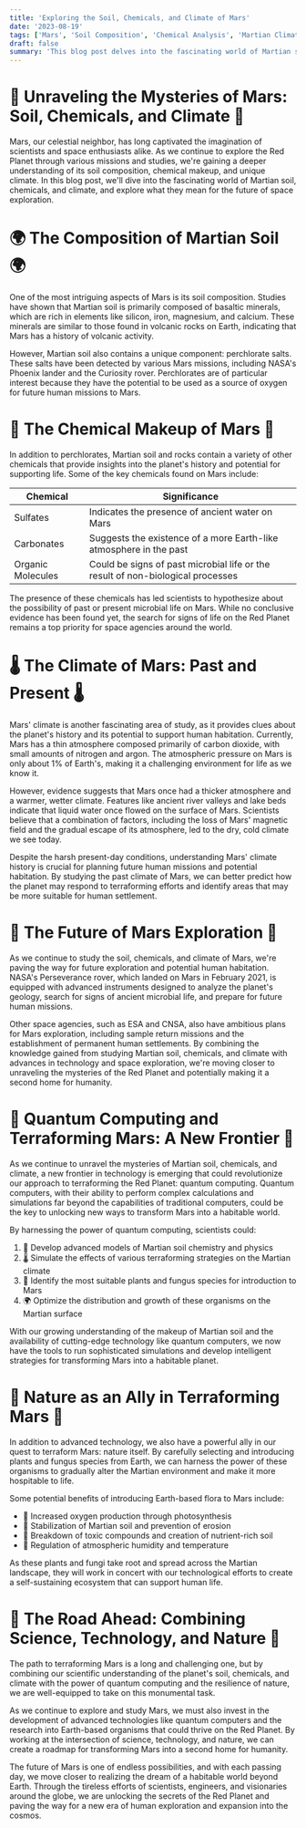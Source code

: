 ```yaml
---
title: 'Exploring the Soil, Chemicals, and Climate of Mars'
date: '2023-08-19'
tags: ['Mars', 'Soil Composition', 'Chemical Analysis', 'Martian Climate', 'Space Exploration']
draft: false
summary: 'This blog post delves into the fascinating world of Martian soil composition, chemical makeup, and climate. By examining data from various Mars missions and scientific studies, we gain a deeper understanding of the Red Planet and its potential to support future human exploration and habitation.'
---
```


# 🚀 Unraveling the Mysteries of Mars: Soil, Chemicals, and Climate 🚀

Mars, our celestial neighbor, has long captivated the imagination of scientists and space enthusiasts alike. As we continue to explore the Red Planet through various missions and studies, we're gaining a deeper understanding of its soil composition, chemical makeup, and unique climate. In this blog post, we'll dive into the fascinating world of Martian soil, chemicals, and climate, and explore what they mean for the future of space exploration.

# 🌍 The Composition of Martian Soil 🌍

One of the most intriguing aspects of Mars is its soil composition. Studies have shown that Martian soil is primarily composed of basaltic minerals, which are rich in elements like silicon, iron, magnesium, and calcium. These minerals are similar to those found in volcanic rocks on Earth, indicating that Mars has a history of volcanic activity.

However, Martian soil also contains a unique component: perchlorate salts. These salts have been detected by various Mars missions, including NASA's Phoenix lander and the Curiosity rover. Perchlorates are of particular interest because they have the potential to be used as a source of oxygen for future human missions to Mars.

# 🧪 The Chemical Makeup of Mars 🧪

In addition to perchlorates, Martian soil and rocks contain a variety of other chemicals that provide insights into the planet's history and potential for supporting life. Some of the key chemicals found on Mars include:

| Chemical          | Significance                                                                    |
| ----------------- | ------------------------------------------------------------------------------- |
| Sulfates          | Indicates the presence of ancient water on Mars                                 |
| Carbonates        | Suggests the existence of a more Earth-like atmosphere in the past              |
| Organic Molecules | Could be signs of past microbial life or the result of non-biological processes |

The presence of these chemicals has led scientists to hypothesize about the possibility of past or present microbial life on Mars. While no conclusive evidence has been found yet, the search for signs of life on the Red Planet remains a top priority for space agencies around the world.

# 🌡️ The Climate of Mars: Past and Present 🌡️

Mars' climate is another fascinating area of study, as it provides clues about the planet's history and its potential to support human habitation. Currently, Mars has a thin atmosphere composed primarily of carbon dioxide, with small amounts of nitrogen and argon. The atmospheric pressure on Mars is only about 1% of Earth's, making it a challenging environment for life as we know it.

However, evidence suggests that Mars once had a thicker atmosphere and a warmer, wetter climate. Features like ancient river valleys and lake beds indicate that liquid water once flowed on the surface of Mars. Scientists believe that a combination of factors, including the loss of Mars' magnetic field and the gradual escape of its atmosphere, led to the dry, cold climate we see today.

Despite the harsh present-day conditions, understanding Mars' climate history is crucial for planning future human missions and potential habitation. By studying the past climate of Mars, we can better predict how the planet may respond to terraforming efforts and identify areas that may be more suitable for human settlement.

# 🔭 The Future of Mars Exploration 🔭

As we continue to study the soil, chemicals, and climate of Mars, we're paving the way for future exploration and potential human habitation. NASA's Perseverance rover, which landed on Mars in February 2021, is equipped with advanced instruments designed to analyze the planet's geology, search for signs of ancient microbial life, and prepare for future human missions.

Other space agencies, such as ESA and CNSA, also have ambitious plans for Mars exploration, including sample return missions and the establishment of permanent human settlements. By combining the knowledge gained from studying Martian soil, chemicals, and climate with advances in technology and space exploration, we're moving closer to unraveling the mysteries of the Red Planet and potentially making it a second home for humanity.

# 🌿 Quantum Computing and Terraforming Mars: A New Frontier 🌿

As we continue to unravel the mysteries of Martian soil, chemicals, and climate, a new frontier in technology is emerging that could revolutionize our approach to terraforming the Red Planet: quantum computing. Quantum computers, with their ability to perform complex calculations and simulations far beyond the capabilities of traditional computers, could be the key to unlocking new ways to transform Mars into a habitable world.

By harnessing the power of quantum computing, scientists could:

1. 🧪 Develop advanced models of Martian soil chemistry and physics
2. 🌡️ Simulate the effects of various terraforming strategies on the Martian climate
3. 🧬 Identify the most suitable plants and fungus species for introduction to Mars
4. 🌍 Optimize the distribution and growth of these organisms on the Martian surface

With our growing understanding of the makeup of Martian soil and the availability of cutting-edge technology like quantum computers, we now have the tools to run sophisticated simulations and develop intelligent strategies for transforming Mars into a habitable planet.

# 🌱 Nature as an Ally in Terraforming Mars 🌱

In addition to advanced technology, we also have a powerful ally in our quest to terraform Mars: nature itself. By carefully selecting and introducing plants and fungus species from Earth, we can harness the power of these organisms to gradually alter the Martian environment and make it more hospitable to life.

Some potential benefits of introducing Earth-based flora to Mars include:

- 🌿 Increased oxygen production through photosynthesis
- 🌱 Stabilization of Martian soil and prevention of erosion
- 🍄 Breakdown of toxic compounds and creation of nutrient-rich soil
- 🌿 Regulation of atmospheric humidity and temperature

As these plants and fungi take root and spread across the Martian landscape, they will work in concert with our technological efforts to create a self-sustaining ecosystem that can support human life.

# 🚀 The Road Ahead: Combining Science, Technology, and Nature 🚀

The path to terraforming Mars is a long and challenging one, but by combining our scientific understanding of the planet's soil, chemicals, and climate with the power of quantum computing and the resilience of nature, we are well-equipped to take on this monumental task.

As we continue to explore and study Mars, we must also invest in the development of advanced technologies like quantum computers and the research into Earth-based organisms that could thrive on the Red Planet. By working at the intersection of science, technology, and nature, we can create a roadmap for transforming Mars into a second home for humanity.

The future of Mars is one of endless possibilities, and with each passing day, we move closer to realizing the dream of a habitable world beyond Earth. Through the tireless efforts of scientists, engineers, and visionaries around the globe, we are unlocking the secrets of the Red Planet and paving the way for a new era of human exploration and expansion into the cosmos.
